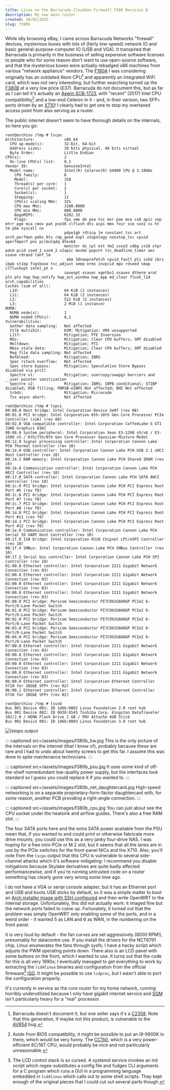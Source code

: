 ```yaml
---
title: Linux on the Barracuda CloudGen Firewall F380 Revision B
description: My new main router.
created: 10/02/2025
slug: f380b
---
```

While idly browsing eBay, I came across Barracuda Networks "firewall" devices, mysterious boxes with lots of (fairly low-speed) network IO and basic general-purpose-computer IO (USB and VGA). It transpired that Barracuda is primarily in the business of selling expensive software licenses to people who for some reason don't want to use open-source software, and that the mysterious boxes were actually rebadged x86 machines from various "network appliance" vendors. The [F180A](https://campus.barracuda.com/product/cloudgenfirewall/doc/169426005/f180-and-f183-revision-a) I was considering originally has an outdated Atom CPU[^1] and apparently an integrated WiFi card, which was not very interesting, but further searching turned up the [F380B](https://campus.barracuda.com/product/cloudgenfirewall/doc/93880710/f380-revision-b/) at a very low price (£37). Barracuda do not document this, but as far as I can tell it's actually an [Aewin SCB-1723](https://www.aewin.com/products/scb-1723/), with "recent" (2017) Intel CPU compatibility[^2] and a low-end Celeron in it - and, in their version, two SFP+ ports driven by an [X710](https://www.intel.com/content/www/us/en/products/details/ethernet/700-network-adapters/x710-network-adapters/docs.html)! I clearly had to get one to stop my overtaxed access point from also serving as a router.

The public internet doesn't seem to have thorough details on the internals, so here you go:

```
root@archiso /tmp # lscpu
Architecture:             x86_64
  CPU op-mode(s):         32-bit, 64-bit
  Address sizes:          39 bits physical, 48 bits virtual
  Byte Order:             Little Endian
CPU(s):                   2
  On-line CPU(s) list:    0,1
Vendor ID:                GenuineIntel
  Model name:             Intel(R) Celeron(R) G4900 CPU @ 3.10GHz
    CPU family:           6
    Model:                158
    Thread(s) per core:   1
    Core(s) per socket:   2
    Socket(s):            1
    Stepping:             11
    CPU(s) scaling MHz:   32%
    CPU max MHz:          3100.0000
    CPU min MHz:          800.0000
    BogoMIPS:             6202.33
    Flags:                fpu vme de pse tsc msr pae mce cx8 apic sep mtrr pge mca cmov pat pse36 clflush dts acpi mmx fxsr sse sse2 ss ht tm pbe syscall nx
                          pdpe1gb rdtscp lm constant_tsc art arch_perfmon pebs bts rep_good nopl xtopology nonstop_tsc cpuid aperfmperf pni pclmulqdq dtes64
                          monitor ds_cpl est tm2 ssse3 sdbg cx16 xtpr pdcm pcid sse4_1 sse4_2 x2apic movbe popcnt tsc_deadline_timer aes xsave rdrand lahf_lm
                           abm 3dnowprefetch cpuid_fault pti ssbd ibrs ibpb stibp fsgsbase tsc_adjust smep erms invpcid mpx rdseed smap clflushopt intel_pt x
                          saveopt xsavec xgetbv1 xsaves dtherm arat pln pts hwp hwp_notify hwp_act_window hwp_epp md_clear flush_l1d arch_capabilities
Caches (sum of all):
  L1d:                    64 KiB (2 instances)
  L1i:                    64 KiB (2 instances)
  L2:                     512 KiB (2 instances)
  L3:                     2 MiB (1 instance)
NUMA:
  NUMA node(s):           1
  NUMA node0 CPU(s):      0,1
Vulnerabilities:
  Gather data sampling:   Not affected
  Itlb multihit:          KVM: Mitigation: VMX unsupported
  L1tf:                   Mitigation; PTE Inversion
  Mds:                    Mitigation; Clear CPU buffers; SMT disabled
  Meltdown:               Mitigation; PTI
  Mmio stale data:        Mitigation; Clear CPU buffers; SMT disabled
  Reg file data sampling: Not affected
  Retbleed:               Mitigation; IBRS
  Spec rstack overflow:   Not affected
  Spec store bypass:      Mitigation; Speculative Store Bypass disabled via prctl
  Spectre v1:             Mitigation; usercopy/swapgs barriers and __user pointer sanitization
  Spectre v2:             Mitigation; IBRS; IBPB conditional; STIBP disabled; RSB filling; PBRSB-eIBRS Not affected; BHI Not affected
  Srbds:                  Mitigation; Microcode
  Tsx async abort:        Not affected
```

```
root@archiso /tmp # lspci
00:00.0 Host bridge: Intel Corporation Device 3e0f (rev 08)
00:01.0 PCI bridge: Intel Corporation 6th-10th Gen Core Processor PCIe Controller (x16) (rev 08)
00:02.0 VGA compatible controller: Intel Corporation CoffeeLake-S GT1 [UHD Graphics 610]
00:08.0 System peripheral: Intel Corporation Xeon E3-1200 v5/v6 / E3-1500 v5 / 6th/7th/8th Gen Core Processor Gaussian Mixture Model
00:12.0 Signal processing controller: Intel Corporation Cannon Lake PCH Thermal Controller (rev 10)
00:14.0 USB controller: Intel Corporation Cannon Lake PCH USB 3.1 xHCI Host Controller (rev 10)
00:14.2 RAM memory: Intel Corporation Cannon Lake PCH Shared SRAM (rev 10)
00:16.0 Communication controller: Intel Corporation Cannon Lake PCH HECI Controller (rev 10)
00:17.0 SATA controller: Intel Corporation Cannon Lake PCH SATA AHCI Controller (rev 10)
00:1c.0 PCI bridge: Intel Corporation Cannon Lake PCH PCI Express Root Port #5 (rev f0)
00:1c.6 PCI bridge: Intel Corporation Cannon Lake PCH PCI Express Root Port #7 (rev f0)
00:1c.7 PCI bridge: Intel Corporation Cannon Lake PCH PCI Express Root Port #8 (rev f0)
00:1d.0 PCI bridge: Intel Corporation Cannon Lake PCH PCI Express Root Port #11 (rev f0)
00:1d.3 PCI bridge: Intel Corporation Cannon Lake PCH PCI Express Root Port #12 (rev f0)
00:1e.0 Communication controller: Intel Corporation Cannon Lake PCH Serial IO UART Host Controller (rev 10)
00:1f.0 ISA bridge: Intel Corporation H310 Chipset LPC/eSPI Controller (rev 10)
00:1f.4 SMBus: Intel Corporation Cannon Lake PCH SMBus Controller (rev 10)
00:1f.5 Serial bus controller: Intel Corporation Cannon Lake PCH SPI Controller (rev 10)
01:00.0 Ethernet controller: Intel Corporation I211 Gigabit Network Connection (rev 03)
02:00.0 Ethernet controller: Intel Corporation I211 Gigabit Network Connection (rev 03)
03:00.0 Ethernet controller: Intel Corporation I211 Gigabit Network Connection (rev 03)
04:00.0 Ethernet controller: Intel Corporation I211 Gigabit Network Connection (rev 03)
05:00.0 PCI bridge: Pericom Semiconductor PI7C9X2G608GP PCIe2 6-Port/8-Lane Packet Switch
06:01.0 PCI bridge: Pericom Semiconductor PI7C9X2G608GP PCIe2 6-Port/8-Lane Packet Switch
06:02.0 PCI bridge: Pericom Semiconductor PI7C9X2G608GP PCIe2 6-Port/8-Lane Packet Switch
06:03.0 PCI bridge: Pericom Semiconductor PI7C9X2G608GP PCIe2 6-Port/8-Lane Packet Switch
06:04.0 PCI bridge: Pericom Semiconductor PI7C9X2G608GP PCIe2 6-Port/8-Lane Packet Switch
07:00.0 Ethernet controller: Intel Corporation I211 Gigabit Network Connection (rev 03)
08:00.0 Ethernet controller: Intel Corporation I211 Gigabit Network Connection (rev 03)
09:00.0 Ethernet controller: Intel Corporation I211 Gigabit Network Connection (rev 03)
0a:00.0 Ethernet controller: Intel Corporation I211 Gigabit Network Connection (rev 03)
0b:00.0 Ethernet controller: Intel Corporation Ethernet Controller X710 for 10GbE SFP+ (rev 02)
0b:00.1 Ethernet controller: Intel Corporation Ethernet Controller X710 for 10GbE SFP+ (rev 02)
```

```
root@archiso /tmp # lsusb
Bus 001 Device 001: ID 1d6b:0002 Linux Foundation 2.0 root hub
Bus 001 Device 002: ID 0930:6545 Toshiba Corp. Kingston DataTraveler 102/2.0 / HEMA Flash Drive 2 GB / PNY Attache 4GB Stick
Bus 002 Device 001: ID 1d6b:0003 Linux Foundation 3.0 root hub
```

![lstopo output](/assets/images/f380b_lstopo.png)

::: captioned src=/assets/images/f380b_hw.jpg
This is the only picture of the internals on the internet (that I know of), probably because these are rare and I had to undo about twenty screws to get this far. I assume this was done to spite maintenance technicians.
:::

::: captioned src=/assets/images/f380b_psu.jpg
It uses some kind of off-the-shelf nonredundant low-quality power supply, but the interfaces look standard so I guess you could replace it if you wanted to.
:::

::: captioned src=/assets/images/f380b_net_daughtercard.jpg
High-speed networking is on a separate proprietary-form-factor daughtercard with, for *some* reason, another PCB providing a right-angle connection.
:::

::: captioned src=/assets/images/f380b_cpu.jpg
You can just about see the CPU socket under the heatsink and airflow guides. There's also a free RAM slot.
:::

The four SATA ports here and the extra SATA power available from the PSU mean that, if you wanted to and could print or otherwise fabricate more drive mounts, you could use this as a very janky four-drive NAS. I was hoping for a free mini-PCIe or M.2 slot, but it seems that all the lanes are in use by the PCIe switches for the front-panel NICs and the X710. Also, you'll note from the `lscpu` output that this CPU is vulnerable to several side-channel attacks which it's software-mitigating: I recommend you disable mitigations because Skylake derivatives are quite badly affected performancewise, and if you're running untrusted code on a router something has clearly gone very wrong some time ago.

I do not have a VGA or serial console adapter, but it has an Ethernet port and USB and boots USB sticks by default, so it was a simple matter to boot an [Arch installer image with SSH configured](https://wiki.archlinux.org/title/Install_Arch_Linux_via_SSH#Using_a_single_USB_flash_drive) and then write OpenWRT to the internal storage. Unfortunately, this did not actually work: it imaged fine but the network ports failed to come up. Fortunately, it turned out that the problem was simply OpenWRT only enabling some of the ports, and in a weird order - it wanted 5 as LAN and 6 as WAN, in the numbering on the front panel.

It is very loud by default - the fan curves are set aggressively (8000 RPM!), presumably for datacentre use. If you install the drivers for the NCT6791 chip, Linux enumerates the fans through sysfs; I have a hacky script which adjusts the PWM operating points down. There also is an LCD panel with some buttons on the front, which I wanted to use. It turns out that the code for this is all very 1990s; I eventually managed to get everything to work by extracting the `lcd4linux` binaries and configuration from the official firmware[^3] [ISO](https://dlportal.barracudanetworks.com/download/6120/GWAY-9.0.4-0097.iso). It might be possible to use `lcdproc`, but I wasn't able to port the configuration properly.

It's currently in service as the core router for my home network, running horribly underutilized because I only have gigabit internet service and [SQM](https://openwrt.org/docs/guide-user/network/traffic-shaping/sqm) isn't particularly heavy for a "real" processor.

[^1]: Barracuda doesn't document it, but one seller says it's a [C2358](https://www.intel.com/content/www/us/en/products/sku/77978/intel-atom-processor-c2358-1m-cache-1-70-ghz/specifications.html). Note that this generation, if maybe not this product, is vulnerable to the [AVR54](https://www.servethehome.com/intel-atom-c2000-c0-stepping-fixing-the-avr54-bug/) bug.

[^2]: Aside from BIOS compatibility, it might be possible to put an i9-9900K in there, which would be very funny. The [CC150](https://www.tomshardware.com/news/intel-cc150-cpu-specs-benchmark-results), which is a very power-efficient 8C/16T CPU, would probably be nice and not particularly unreasonable.

[^3]: The LCD control stack is so cursed. A systemd service invokes an init script which regex-substitutes a config file and fudges CLI arguments for a C program which runs a GUI in a programming language embedded in `lcd4linux` which calls out to some shell scripts. They kept enough of the original pieces that I could cut out several parts though.
